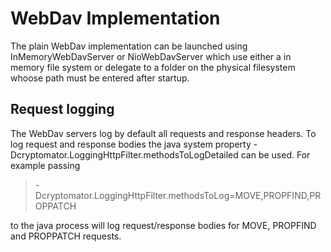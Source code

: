 # WebDav Implementation

The plain WebDav implementation can be launched using InMemoryWebDavServer or NioWebDavServer which use either a in memory file system or delegate to a folder on the physical filesystem whoose path must be entered after startup.

## Request logging

The WebDav servers log by default all requests and response headers. To log request and response bodies the java system property -Dcryptomator.LoggingHttpFilter.methodsToLogDetailed can be used. For example passing

> -Dcryptomator.LoggingHttpFilter.methodsToLog=MOVE,PROPFIND,PROPPATCH

to the java process will log request/response bodies for MOVE, PROPFIND and PROPPATCH requests.